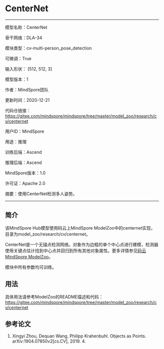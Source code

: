# CenterNet

---

模型名称：CenterNet

骨干网络：DLA-34

模块类型：cv-multi-person_pose_detection

可微调：True

输入形状： [512, 512, 3]

模型版本：1

作者：MindSpore团队

更新时间：2020-12-21

代码仓链接： <https://gitee.com/mindspore/mindspore/tree/master/model_zoo/research/cv/centernet>

用户ID：MindSpore

用途：推理

训练后端：Ascend

推理后端：Ascend

MindSpore版本：1.0

许可证：Apache 2.0

摘要：使用CenterNet检测多人姿势。

---

## 简介

该MindSpore Hub模型使用码云上MindSpore ModelZoo中的centernet实现，目录为model_zoo/research/cv/centernet。

CenterNet是一个无锚点检测网络。对象作为边框的单个中心点进行建模，检测器使用关键点估计找到中心点并回归到所有其他对象属性。更多详情参见[码云MindSpore ModelZoo](https://gitee.com/mindspore/mindspore/tree/master/model_zoo/research/cv/centernet/README.md)。

模块中所有参数均可训练。

## 用法

具体用法请参考ModelZoo的README描述和代码：
<https://gitee.com/mindspore/mindspore/tree/master/model_zoo/research/cv/centernet>

## 参考论文

1. Xingyi Zhou, Dequan Wang, Philipp Krahenbuhl. Objects as Points. arXiv:1904.07850v2[cs.CV], 2019. 4.
